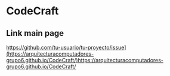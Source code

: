 # CodeCraft

## Link main page

https://github.com/tu-usuario/tu-proyecto/issue](https://arquitecturacomputadores-grupo6.github.io/CodeCraft/)https://arquitecturacomputadores-grupo6.github.io/CodeCraft/
